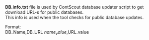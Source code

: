 **DB.info.txt** file is used by ContScout database updater script to get download URL-s for public databases.  
This info is used when the tool checks for public database updates. 
  
Format:  
DB_Name,DB_URL
$name_value,$URL_value
